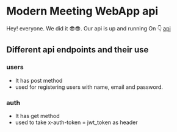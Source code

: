 # Modern Meeting WebApp api

Hey! everyone. We did it 😎😎. Our api is up and running On 👇
[api](http://65.2.186.36:3000/api/)

## Different api endpoints and their use
### users
- It has post method
- used for registering users with name, email and password.

### auth
- It has get method
- used to take x-auth-token = jwt_token as header
